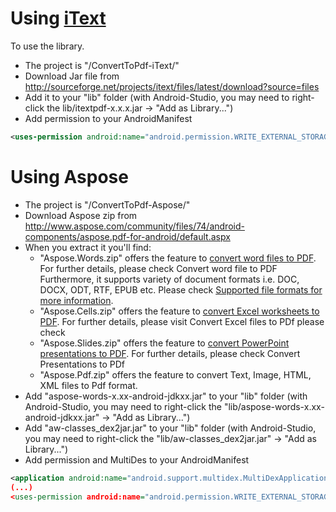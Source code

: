 # Using [iText]

To use the library.
  - The project is "/ConvertToPdf-iText/"
  - Download Jar file from http://sourceforge.net/projects/itext/files/latest/download?source=files
  - Add it to your "lib" folder (with Android-Studio, you may need to right-click the lib/itextpdf-x.x.x.jar -> "Add as Library...")
  - Add permission to your AndroidManifest
  
```xml
<uses-permission android:name="android.permission.WRITE_EXTERNAL_STORAGE" />
```

# Using Aspose
  - The project is "/ConvertToPdf-Aspose/"
  - Download Aspose zip from http://www.aspose.com/community/files/74/android-components/aspose.pdf-for-android/default.aspx
  - When you extract it you'll find:
    - "Aspose.Words.zip" offers the feature to [convert word files to PDF]. For further details, please check Convert word file to PDF Furthermore, it supports variety of document formats i.e. DOC, DOCX, ODT, RTF, EPUB etc. Please check [Supported file formats for more information].
    - "Aspose.Cells.zip" offers the feature to [convert Excel worksheets to PDF]. For further details, please visit Convert Excel files to PDf please check
    - "Aspose.Slides.zip" offers the feature to [convert PowerPoint presentations to PDF]. For further details, please check Convert Presentations to PDf
    - "Aspose.Pdf.zip" offers the feature to convert Text, Image, HTML, XML files to Pdf format.
  - Add "aspose-words-x.xx-android-jdkxx.jar" to your "lib" folder (with Android-Studio, you may need to right-click the "lib/aspose-words-x.xx-android-jdkxx.jar" -> "Add as Library...")
  - Add "aw-classes_dex2jar.jar" to your "lib" folder (with Android-Studio, you may need to right-click the "lib/aw-classes_dex2jar.jar" -> "Add as Library...")
  - Add permission and MultiDes to your AndroidManifest
  
```xml
<application android:name="android.support.multidex.MultiDexApplication"
(...)
<uses-permission android:name="android.permission.WRITE_EXTERNAL_STORAGE" />
```

  
  
  
  
[iText]: http://itextpdf.com
[convert word files to PDF]: http://www.aspose.com/docs/display/wordsjava/How+to++Convert+a+Document+to+PDF
[Supported file formats for more information]: http://www.aspose.com/docs/display/wordsjava/File+Formats+and+Conversions
[convert Excel worksheets to PDF]: http://www.aspose.com/docs/display/cellsjava/Converting+to+PDF+Files
[convert PowerPoint presentations to PDF]: http://www.aspose.com/docs/display/slidesjava/Converting+to+PDF+File
